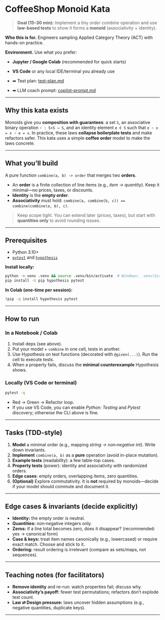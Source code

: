 # CoffeeShop Monoid Kata

> **Goal (15–30 min):** Implement a tiny *order combine* operation and use **law-based tests** to show it forms a **monoid** (associativity + identity).

**Who this is for.** Engineers sampling Applied Category Theory (ACT) with hands-on practice.

**Environment.** Use what you prefer:

* **Jupyter / Google Colab** (recommended for quick starts)
* **VS Code** or any local IDE/terminal you already use

* ➡ Test plan: [test-plan.md](./test-plan.md)
* ➡ LLM coach prompt: [copilot-prompt.md](./student-llm-coach.md)

---

## Why this kata exists

Monoids give you **composition with guarantees**: a set `S`, an associative binary operation `⋆ : S×S → S`, and an identity element `e ∈ S` such that `e ⋆ x = x ⋆ e = x`. In practice, these laws **collapse boilerplate tests** and make refactors safer. This kata uses a simple **coffee order** model to make the laws concrete.

---

## What you’ll build

A pure function `combine(a, b) -> order` that merges two **orders**.

* An **order** is a finite collection of line items (e.g., *item → quantity*). Keep it minimal—no prices, taxes, or discounts.
* **Identity** is the **empty order**.
* **Associativity** must hold: `combine(a, combine(b, c)) == combine(combine(a, b), c)`.

> Keep scope tight. You can extend later (prices, taxes), but start with **quantities only** to avoid rounding issues.

---

## Prerequisites

* Python 3.10+
* [`pytest`](https://docs.pytest.org/) and [`hypothesis`](https://hypothesis.readthedocs.io/)

**Install locally:**

```bash
python -m venv .venv && source .venv/bin/activate  # Windows: .venv\Scripts\activate
pip install -U pip hypothesis pytest
```

**In Colab (one-time per session):**

```bash
!pip -q install hypothesis pytest
```

---

## How to run

### In a Notebook / Colab

1. Install deps (see above).
2. Put your model + `combine` in one cell, tests in another.
3. Use Hypothesis on test functions (decorated with `@given(...)`). Run the cell to execute tests.
4. When a property fails, discuss the **minimal counterexample** Hypothesis shows.

### Locally (VS Code or terminal)

```bash
pytest -q
```

* Red → Green → Refactor loop.
* If you use VS Code, you can enable *Python: Testing* and *Pytest* discovery; otherwise the CLI above is fine.

---

## Tasks (TDD-style)

1. **Model** a minimal order (e.g., mapping *string → non‑negative int*). Write down invariants.
2. **Implement** `combine(a, b)` as a **pure** operation (avoid in-place mutation).
3. **Example tests** (readability): a few table-top cases.
4. **Property tests** (power): identity and associativity with randomized orders.
5. **Edge cases**: empty orders, overlapping items, zero quantities.
6. **(Optional)** Explore commutativity. It is **not** required by monoids—decide if your model should commute and document it.

---

## Edge cases & invariants (decide explicitly)

* **Identity:** the empty order is neutral.
* **Quantities:** non‑negative integers only.
* **Zeros:** if a line total becomes zero, does it disappear? (recommended: yes → canonical form)
* **Case & keys:** treat item names canonically (e.g., lowercased) or require exact match. Choose and stick to it.
* **Ordering:** result ordering is irrelevant (compare as sets/maps, not sequences).

---

## Teaching notes (for facilitators)

* **Remove identity** and re-run: watch properties fail; discuss why.
* **Associativity’s payoff:** fewer test permutations; refactors don’t explode test count.
* **Law ⇄ Design pressure:** laws uncover hidden assumptions (e.g., negative quantities, duplicate keys).

---

